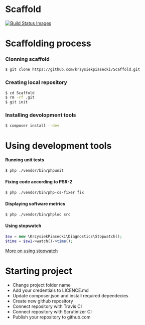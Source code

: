 # Scaffold

<a href="#" id="status-image-popup" name="status-images" class="open-popup" data-ember-action="880">
    <img title="Build Status Images" src="https://travis-ci.org/krzysiekpiasecki/Scaffold.svg">
</a>

# Scaffolding process

### Clonning scaffold
``` bash
$ git clone https://github.com/krzysiekpiasecki/Scaffold.git
```

### Creating local repository
``` bash
$ cd Scaffold
$ rm -rf .git
$ git init
```

### Installing devolopment tools
``` bash
$ composer install --dev
```

# Using development tools

#### Running unit tests

``` bash
$ php ./vendor/bin/phpunit
```

#### Fixing code according to PSR-2

``` bash
$ php ./vendor/bin/php-cs-fixer fix
```

#### Displaying software metrics

``` bash
$ php ./vendor/bin/phploc src
```

#### Using stopwatch
```php
$sw = new \KrzysiekPiasecki\Diagnostics\Stopwatch();
$time = $sw1->watch()->time();
```
[More on using stopwatch](https://github.com/krzysiekpiasecki/Stopwatch)

# Starting project

- Change project folder name
- Add your credentials to LICENCE.md
- Update composer.json and install required dependecies
- Create new github repository
- Connect repository with Travis CI
- Connect repository with Scrutinizer CI
- Publish your repository to github.com
